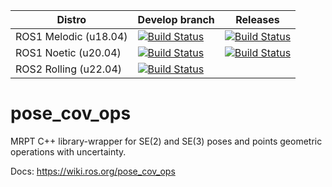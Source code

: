 | Distro | Develop branch | Releases |
| ---    | ---            | ---      |
| ROS1 Melodic (u18.04) | [![Build Status](http://build.ros.org/job/Mdev__pose_cov_ops__ubuntu_bionic_amd64/badge/icon)](http://build.ros.org/job/Mdev__pose_cov_ops__ubuntu_bionic_amd64/) | [![Build Status](http://build.ros.org/job/Mbin_uB64__pose_cov_ops__ubuntu_bionic_amd64__binary/badge/icon)](http://build.ros.org/job/Mbin_uB64__pose_cov_ops__ubuntu_bionic_amd64__binary/) |
| ROS1 Noetic (u20.04) | [![Build Status](https://build.ros.org/job/Ndev__pose_cov_ops__ubuntu_focal_amd64/badge/icon)](https://build.ros.org/job/Ndev__pose_cov_ops__ubuntu_focal_amd64/) | [![Build Status](https://build.ros.org/job/Mbin_uB64__pose_cov_ops__ubuntu_bionic_amd64__binary/badge/icon)](https://build.ros.org/job/Mbin_uB64__pose_cov_ops__ubuntu_bionic_amd64__binary/) |
| ROS2 Rolling (u22.04) | [![Build Status](https://build.ros2.org/job/Rdev__pose_cov_ops__ubuntu_jammy_amd64/1/badge/icon)](https://build.ros2.org/job/Rdev__pose_cov_ops__ubuntu_jammy_amd64/1/) |  |

pose_cov_ops
============

MRPT C++ library-wrapper for SE(2) and SE(3) poses and points geometric operations with uncertainty.

Docs: https://wiki.ros.org/pose_cov_ops

